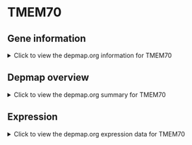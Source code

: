 <h1>TMEM70</h1>

<h2>Gene information</h2>
<details>
  <summary>Click to view the depmap.org information for TMEM70</summary>
  <p><a href="https://depmap.org/portal/gene/TMEM70?tab=about" target="_BLANK">Open page in a new tab...</a></p>
  <iframe src="https://depmap.org/portal/gene/TMEM70?tab=about" style="border:none;width:100%;height:800px"></iframe>
</details>

<h2>Depmap overview</h2>
<details>
  <summary>Click to view the depmap.org summary for TMEM70</summary>
  <p><a href="https://depmap.org/portal/gene/TMEM70?tab=overview" target="_BLANK">Open page in a new tab...</a></p>
  <iframe src="https://depmap.org/portal/gene/TMEM70?tab=overview" style="border:none;width:100%;height:800px"></iframe>
</details>

<h2>Expression</h2>
<details>
  <summary>Click to view the depmap.org expression data for TMEM70</summary>
  <p><a href="https://depmap.org/portal/gene/TMEM70?tab=characterization" target="_BLANK">Open page in a new tab...</a></p>
  <iframe src="https://depmap.org/portal/gene/TMEM70?tab=characterization" style="border:none;width:100%;height:800px"></iframe>
</details>


<!--
<h2>Reactome Pathway diagram</h2>
<details>
  <summary>Click to view the Reactome pathway for TMEM70</summary>
  <p><a href="PURL" target="_BLANK">Open page in a new tab...</a></p>
  PNAME
</details>
-->


